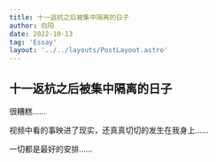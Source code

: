 ```yaml
---
title: 十一返杭之后被集中隔离的日子
author: 向阳
date: 2022-10-13
tag: 'Essay'
layout: '../../layouts/PostLayout.astro'
---
```


## 十一返杭之后被集中隔离的日子

很糟糕……

视频中看的事映进了现实，还真真切切的发生在我身上……

一切都是最好的安排……
